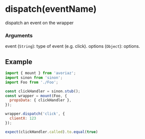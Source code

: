 # dispatch(eventName)

dispatch an event on the wrapper

### Arguments

event (`String`): type of event (e.g. click).
options (`Object`): options.

## Example

```js
import { mount } from 'avoriaz';
import sinon from 'sinon';
import Foo from './Foo';

const clickHandler = sinon.stub();
const wrapper = mount(Foo, {
  propsData: { clickHandler },
});

wrapper.dispatch('click', {
  clientX: 123
});

expect(clickHandler.called).to.equal(true)
```
